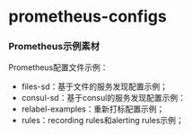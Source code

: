 # prometheus-configs
### Prometheus示例素材
Prometheus配置文件示例：
- files-sd：基于文件的服务发现配置示例；
- consul-sd：基于consul的服务发现配置示例：
- relabel-examples：重新打标配置示例；
- rules：recording rules和alerting rules示例；


